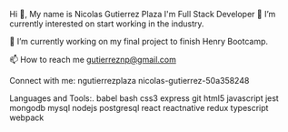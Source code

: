Hi 👋, My name is Nicolas Gutierrez Plaza
I'm Full Stack Developer
🤝 I’m currently interested on start working in the industry.

🔭 I’m currently working on my final project to finish Henry Bootcamp.

📫 How to reach me gutierreznp@gmail.com

Connect with me:
ngutierrezplaza nicolas-gutierrez-50a358248

Languages and Tools:.
babel bash css3 express git html5 javascript jest mongodb mysql nodejs postgresql react reactnative redux typescript webpack
